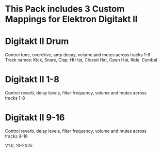 # This Pack includes 3 Custom Mappings for Elektron Digitakt II

# Digitakt II Drum  
Control tune, overdrive, amp decay, volume and mutes across tracks 1-8  
Track names: Kick, Snare, Clap, Hi Hat, Closed Hat, Open Hat, Ride, Cymbal

# Digitakt II 1-8  
Control reverb, delay levels, filter frequency, volume and mutes across tracks 1-8  

# Digitakt II 9-16  
Control reverb, delay levels, filter frequency, volume and mutes across tracks 9-16  



V1.0, 10-2025  
